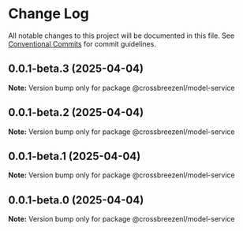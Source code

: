 # Change Log

All notable changes to this project will be documented in this file.
See [Conventional Commits](https://conventionalcommits.org) for commit guidelines.

## 0.0.1-beta.3 (2025-04-04)

**Note:** Version bump only for package @crossbreezenl/model-service

## 0.0.1-beta.2 (2025-04-04)

**Note:** Version bump only for package @crossbreezenl/model-service

## 0.0.1-beta.1 (2025-04-04)

**Note:** Version bump only for package @crossbreezenl/model-service

## 0.0.1-beta.0 (2025-04-04)

**Note:** Version bump only for package @crossbreezenl/model-service

